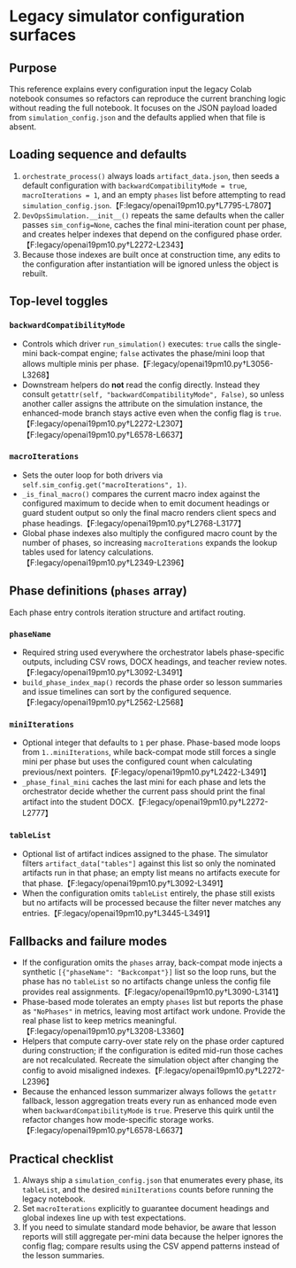 # Legacy simulator configuration surfaces

## Purpose

This reference explains every configuration input the legacy Colab notebook
consumes so refactors can reproduce the current branching logic without reading
the full notebook. It focuses on the JSON payload loaded from
`simulation_config.json` and the defaults applied when that file is absent.

## Loading sequence and defaults

1. `orchestrate_process()` always loads `artifact_data.json`, then seeds a
default configuration with `backwardCompatibilityMode = true`,
`macroIterations = 1`, and an empty `phases` list before attempting to read
`simulation_config.json`.【F:legacy/openai19pm10.py†L7795-L7807】
2. `DevOpsSimulation.__init__()` repeats the same defaults when the caller
passes `sim_config=None`, caches the final mini-iteration count per phase, and
creates helper indexes that depend on the configured phase order.【F:legacy/openai19pm10.py†L2272-L2343】
3. Because those indexes are built once at construction time, any edits to the
configuration after instantiation will be ignored unless the object is rebuilt.

## Top-level toggles

### `backwardCompatibilityMode`

- Controls which driver `run_simulation()` executes: `true` calls the
single-mini back-compat engine; `false` activates the phase/mini loop that
allows multiple minis per phase.【F:legacy/openai19pm10.py†L3056-L3268】
- Downstream helpers do **not** read the config directly. Instead they consult
`getattr(self, "backwardCompatibilityMode", False)`, so unless another caller
assigns the attribute on the simulation instance, the enhanced-mode branch stays
active even when the config flag is `true`.【F:legacy/openai19pm10.py†L2272-L2307】【F:legacy/openai19pm10.py†L6578-L6637】

### `macroIterations`

- Sets the outer loop for both drivers via `self.sim_config.get("macroIterations", 1)`.
- `_is_final_macro()` compares the current macro index against the configured
maximum to decide when to emit document headings or guard student output so only
the final macro renders client specs and phase headings.【F:legacy/openai19pm10.py†L2768-L3177】
- Global phase indexes also multiply the configured macro count by the number of
phases, so increasing `macroIterations` expands the lookup tables used for
latency calculations.【F:legacy/openai19pm10.py†L2349-L2396】

## Phase definitions (`phases` array)

Each phase entry controls iteration structure and artifact routing.

### `phaseName`

- Required string used everywhere the orchestrator labels phase-specific
outputs, including CSV rows, DOCX headings, and teacher review notes.【F:legacy/openai19pm10.py†L3092-L3491】
- `build_phase_index_map()` records the phase order so lesson summaries and
issue timelines can sort by the configured sequence.【F:legacy/openai19pm10.py†L2562-L2568】

### `miniIterations`

- Optional integer that defaults to `1` per phase. Phase-based mode loops from
`1..miniIterations`, while back-compat mode still forces a single mini per phase
but uses the configured count when calculating previous/next pointers.【F:legacy/openai19pm10.py†L2422-L3491】
- `_phase_final_mini` caches the last mini for each phase and lets the
orchestrator decide whether the current pass should print the final artifact
into the student DOCX.【F:legacy/openai19pm10.py†L2272-L2777】

### `tableList`

- Optional list of artifact indices assigned to the phase. The simulator
filters `artifact_data["tables"]` against this list so only the nominated
artifacts run in that phase; an empty list means no artifacts execute for that
phase.【F:legacy/openai19pm10.py†L3092-L3491】
- When the configuration omits `tableList` entirely, the phase still exists but
no artifacts will be processed because the filter never matches any entries.【F:legacy/openai19pm10.py†L3445-L3491】

## Fallbacks and failure modes

- If the configuration omits the `phases` array, back-compat mode injects a
synthetic `[{"phaseName": "Backcompat"}]` list so the loop runs, but the phase
has no `tableList` so no artifacts change unless the config file provides real
assignments.【F:legacy/openai19pm10.py†L3090-L3141】
- Phase-based mode tolerates an empty `phases` list but reports the phase as
`"NoPhases"` in metrics, leaving most artifact work undone. Provide the real
phase list to keep metrics meaningful.【F:legacy/openai19pm10.py†L3208-L3360】
- Helpers that compute carry-over state rely on the phase order captured during
construction; if the configuration is edited mid-run those caches are not
recalculated. Recreate the simulation object after changing the config to avoid
misaligned indexes.【F:legacy/openai19pm10.py†L2272-L2396】
- Because the enhanced lesson summarizer always follows the `getattr` fallback,
lesson aggregation treats every run as enhanced mode even when
`backwardCompatibilityMode` is `true`. Preserve this quirk until the refactor
changes how mode-specific storage works.【F:legacy/openai19pm10.py†L6578-L6637】

## Practical checklist

1. Always ship a `simulation_config.json` that enumerates every phase, its
`tableList`, and the desired `miniIterations` counts before running the legacy
notebook.
2. Set `macroIterations` explicitly to guarantee document headings and global
indexes line up with test expectations.
3. If you need to simulate standard mode behavior, be aware that lesson reports
will still aggregate per-mini data because the helper ignores the config flag;
compare results using the CSV append patterns instead of the lesson summaries.
